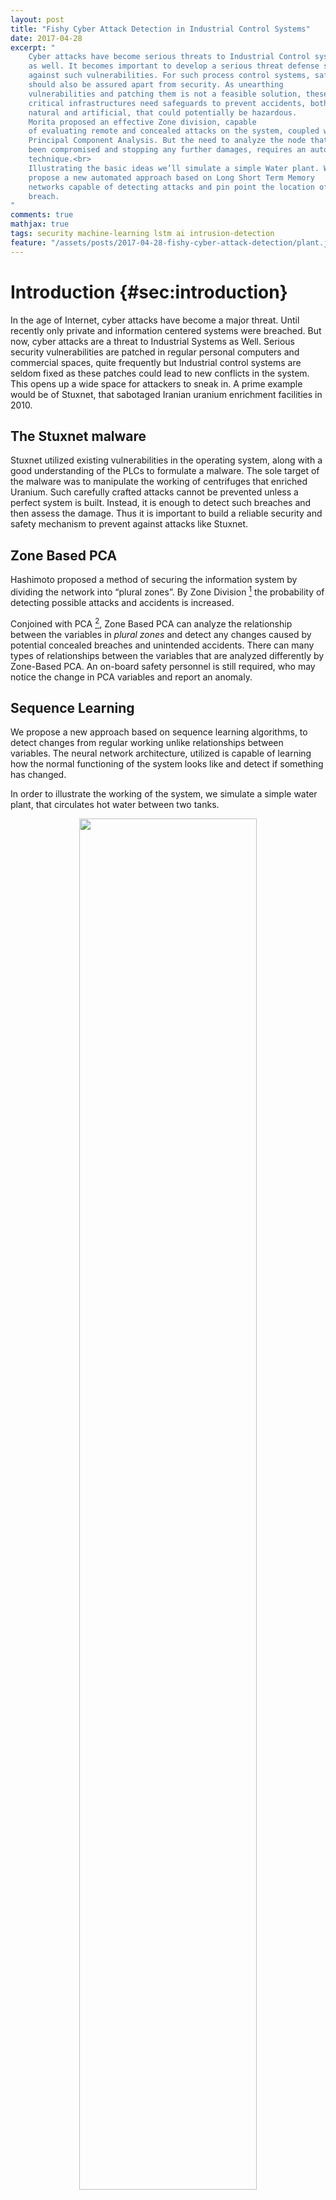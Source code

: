 ```yaml
---
layout: post
title: "Fishy Cyber Attack Detection in Industrial Control Systems"
date: 2017-04-28
excerpt: "
    Cyber attacks have become serious threats to Industrial Control systems
    as well. It becomes important to develop a serious threat defense system
    against such vulnerabilities. For such process control systems, safety
    should also be assured apart from security. As unearthing
    vulnerabilities and patching them is not a feasible solution, these
    critical infrastructures need safeguards to prevent accidents, both
    natural and artificial, that could potentially be hazardous.
    Morita proposed an effective Zone division, capable
    of evaluating remote and concealed attacks on the system, coupled with
    Principal Component Analysis. But the need to analyze the node that has
    been compromised and stopping any further damages, requires an automated
    technique.<br>
    Illustrating the basic ideas we’ll simulate a simple Water plant. We
    propose a new automated approach based on Long Short Term Memory
    networks capable of detecting attacks and pin point the location of the
    breach. 
"
comments: true
mathjax: true
tags: security machine-learning lstm ai intrusion-detection
feature: "/assets/posts/2017-04-28-fishy-cyber-attack-detection/plant.jpg"
---
```


Introduction {#sec:introduction}
============

In the age of Internet, cyber attacks have become a major threat. Until
recently only private and information centered systems were breached.
But now, cyber attacks are a threat to Industrial Systems as Well.
Serious security vulnerabilities are patched in regular personal
computers and commercial spaces, quite frequently but Industrial control
systems are seldom fixed as these patches could lead to new conflicts in
the system. This opens up a wide space for attackers to sneak in. A
prime example would be of Stuxnet, that sabotaged Iranian uranium
enrichment facilities in 2010.

The Stuxnet malware
-------------------

Stuxnet utilized existing vulnerabilities in the operating system, along
with a good understanding of the PLCs to formulate a malware. The sole
target of the malware was to manipulate the working of centrifuges that
enriched Uranium. Such carefully crafted attacks cannot be prevented
unless a perfect system is built. Instead, it is enough to detect such
breaches and then assess the damage. Thus it is important to build a
reliable security and safety mechanism to prevent against attacks like
Stuxnet.

Zone Based PCA
--------------

Hashimoto proposed a method of securing the information system by
dividing the network into “plural zones”. By Zone Division
[^hashimoto2013safety] the probability of detecting possible attacks and
accidents is increased.

Conjoined with PCA [^morita2013detection], Zone Based PCA can analyze the
relationship between the variables in *plural zones* and detect any
changes caused by potential concealed breaches and unintended accidents.
There can many types of relationships between the variables that are
analyzed differently by Zone-Based PCA. An on-board safety personnel is
still required, who may notice the change in PCA variables and report an
anomaly.

Sequence Learning
-----------------

We propose a new approach based on sequence learning algorithms, to
detect changes from regular working unlike relationships between
variables. The neural network architecture, utilized is capable of
learning how the normal functioning of the system looks like and detect
if something has changed.

In order to illustrate the working of the system, we simulate a simple
water plant, that circulates hot water between two tanks.
<div style="text-align:center;">
    <img src="{{ site.url }}/assets/posts/2017-04-28-fishy-cyber-attack-detection/plant.jpg" style="width:75%" />
</div>


Simulated System
================

The simulation is a very basic version of the plant. In this system,
water circulates between two tanks (Tank1 and Tank2). The systems
contain SCADA and other operators. The plant consists of many sensors
and controls.

Variables in the System
-----------------------

L1 and L2 are levels of water in Tank1 and Tank2 respectively.
Similarly, T1 and T2 measure the temperatures. The Heater (H) provides
heat to increase the temperature of water in Tank2. The Pump (P) pumps
the heated water into Tank1. Valves V1 and V2 are controlled to allow
water to flow across them. Tank1 is assumed to radiate heat and cool
down the water.

We define two kinds of variables in our system. Process variables are
the ones that are measured by sensors. Control Variables can be
manipulated and change the state of the plant.

**Process Variables:** L1, L2, T1, T2, F1, F2, F3

**Control Variables:** V1, V2, H, P

Network Configuration of the System
-----------------------------------

The network is divided into two control zones, such that the control of
a control variable that directly affects a process variable is in a
different zone.

**Zone 1:** L1, T1, V2, F2, H

**Zone 2:** L2, T2, V1, F1, F3, P
A control variable in a zone cannot directly affect process variables in
the same zone. In the current setup, L1 depends directly on the flow F1
controlled by V1. Therefore they are being separated. The rest of the
division can be explained by similar logic fashion.

H decides the amount of heat delivered into the system. There by it
controls both T1 and T2, yet it is clubbed with T1 in Zone1 as there is
more direct dependency between H and T2 as compared to H and T1. A
formal method based on decidability matrices was presented by Hashimoto
[^hashimoto2013safety]

<div style="text-align:center;">
    <img src="{{ site.url }}/assets/posts/2017-04-28-fishy-cyber-attack-detection/ControlNetwork.png" style="width:50%"/>
</div>



Zone Based PCA
==============

Principal Component analysis re-projects the data in the study into new
space, with coordinates of high variance. Thus the variables with high
variance can be maximally noted across them. PCA in a simple sense
brings down the high dimensionality of the data to a smaller number. In
our experiments, we’ve considered top 3 coordinates, in decreasing order
of variance.

<div style="text-align:center;">
    <img src="{{ site.url }}/assets/posts/2017-04-28-fishy-cyber-attack-detection/Normal_Functioning_PCA.jpg" style="width:75%" />
</div>

The order of variance is as follows; blue, green, red in decreasing
order. The periodic nature of the plot is due to the way water is
circulated. Now we’ll simulate a data injection attack with concealment.

The attack manipulates Zone 2 and takes over the control of variables V1
and P. By setting them both to 0, the water in Tank1 doesn’t decrease
and the temperature of Tank1 increase to the extent where it
depressurizes.

The attack begins at simulation point 500.
<div style="text-align:center;">
<img src="{{ site.url }}/assets/posts/2017-04-28-fishy-cyber-attack-detection/Compromised_Functioning_PCA.jpg" style="width:75%" />
</div>

There is drastic change in the behavior of the projection in blue. Any
on-board personnel can realize such a change of high magnitude and shut
down the systems if necessary.

It becomes difficult with increasing types of manipulation to identify
what kind of change in the systems produces a particular kind of
behavior in the PCA projection.

Zone based LSTM network
=======================

The PCA method evaluates relationships between variables and raises
alarm when the relationships or the dependencies between the variables
changes. The relationships can change in many different ways when the
number of variables involved is very large.

Instead of understanding the dependency between them, we focus on
differentiating the modes of running of the plant as a whole. A normal
working state is very different from a compromised state. As the systems
tend to repetitive work, it is not hard to notice that there is a
pattern to the way an un-compromised plant produces data.

In order to achieve this, we use sequence learning LSTM networks in our
method.

Long Short Term Memory
----------------------

LSTM[^hochreiter1997long] is a form of Recurrent Neural Network, it
remembers what’s important and forgets the trivial things. It is capable
of learning patterns in data and identify those that don’t match.
<div style="text-align:center;">
<img src="{{ site.url }}/assets/posts/2017-04-28-fishy-cyber-attack-detection/lstm.png" style="width:75%" />
</div>

LSTM achieves this by what are termed as memory control gates in the
unit. There are different gates to control and filter data. The gates
decide what kind of variables at a simulation point are important. By
doing so repeatedly, it learns the values of the variables to look for
to understand the sequence pattern. It then assigns a score , that
signifies how strongly it believes in the pattern.

We train an LSTM network with a logged data of the normal functioning of
plant, and use it to give a confidence score to the previous 50 points
at every evaluation point. This enables us to know if the current
sequence of data generated is in high correlation with data generated
during normal functioning.
<div style="text-align:center;">
<img src="{{ site.url }}/assets/posts/2017-04-28-fishy-cyber-attack-detection/Normal_Functioning_NN.jpg"  style="width:75%" />
</div>

Normal functioning ensures a score match near close to 1, which is
expected.

Here we compromise zone2 in a similar fashion. Both P and V1 are set to
0 here.
<div style="text-align:center;">
<img src="{{ site.url }}/assets/posts/2017-04-28-fishy-cyber-attack-detection/Compromised_Functioning_NN_0_0.jpg" style="width:75%" />
</div>

It is to be noted that when the zone is compromised, the running of the
plant produces a different pattern of data. Then the LSTM network gives
us a correlation score with the actual pattern of functioning, which in
this case, when P is set to 0 averages around a value of 0.85.
<div style="text-align:center;">
<img src="{{ site.url }}/assets/posts/2017-04-28-fishy-cyber-attack-detection/Compromised_Functioning_NN_1_1.jpg" style="width:75%" />
</div>

When the variable P is set to 1, the pattern of execution produces
scores averaging around 0.8.

By thresholding at different values we can easily identify which
variable the attacker has modified. We can also detect the zone which
has been compromised.

A plausible thresholds to detect the variable could be.

**P = 0:** score $\in$ (0.8, 0.9)

**P = 1:** score $\in$ (0.75, 0.85)

Conclusion
==========

Attack Detection is of paramount importance as opposed to unearthing
vulnerabilities and fixing them, in Industrial Systems due to high
latency in patching their systems. The proposed method for intrusion
detection, based on LSTM is also capable of diagnosing the attack for
points of failure. Sequence-based learning and anomaly detection have an
advantage over PCA-based methods in this regard. This approach shows an
example of interdisciplinary work on implementing machine learning
technologies for tackling the problems of Industrial Systems and
Networks.

References
==========

[^hashimoto2013safety]: Yoshihiro Hashimoto, Takeshi Toyoshima, Shuichi Yogo, Masato Koike, Takashi Hamaguchi, Sun Jing, and Ichiro Koshijima. Safety securing approach against cyber-attacks for process control system. , 57:181–186, 2013.

[^hochreiter1997long]: Sepp Hochreiter and J<span>ü</span>rgen Schmidhuber. Long short-term memory. , 9(8):1735–1780, 1997.

[^morita2013detection]: T Morita, Shuichi Yogo, Masato Koike, Takashi Hamaguchi, S Jung, Ichiro Koshijima, and Yoshihiro Hashimoto. Detection of cyber-attacks with zone dividing and pca. , 22:727–736, 2013.